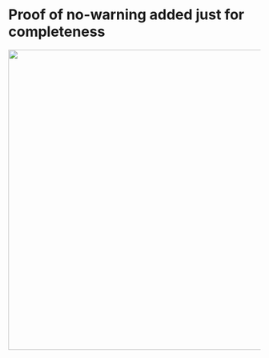 # Proof of no-warning added just for completeness

<p align="center">
  <img src="PR1/comp.gif" width="1000" height="600"/>
</p>
